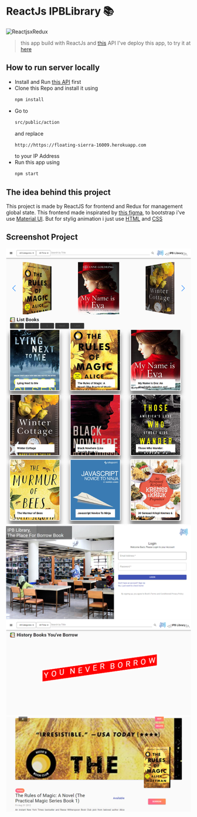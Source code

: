 # ReactJs IPBLibrary 📚

![ReactjsxRedux](https://miro.medium.com/max/1838/1*XLPUfIkmIA01h1D0ti-wJw.png)

> this app build with ReactJs and [this](https://github.com/brillianodhiya/simple-rest-library) API
> I've deploy this app, to try it at [here](https://quirky-fermat-eca999.netlify.com)

## How to run server locally

* Install and Run [this API](https://github.com/brillianodhiya/simple-rest-library) first
* Clone this Repo and install it using 
  ```sh 
  npm install 
  ```
* Go to 
  ```sh 
  src/public/action 
  ``` 
  and replace
  ```sh 
  http://https://floating-sierra-16009.herokuapp.com 
  ```
  to your IP Address
* Run this app using
   ```sh
   npm start 
   ```

## The idea behind this project

This project is made by ReactJS for frontend and Redux for management global state. This frontend made inspirated by [this figma](https://www.figma.com/file/Mj3THivoX0IaTPEZ4vJZoajw/Books?node-id=0%3A1), to bootstrap i've use [Material UI](https://material-ui.com/). But for stylig animation i just use [HTML](https://en.wikipedia.org/wiki/HTML#targetText=Hypertext%20Markup%20Language%20(HTML)%20is,scripting%20languages%20such%20as%20JavaScript.) and [CSS](https://en.wikipedia.org/wiki/Cascading_Style_Sheets)

## Screenshot Project
<kbd>
<img src="screenshot/reactss.png" >
<img src="screenshot/reactss4.png" >
<img src="screenshot/reactss2.png" >
<img src="screenshot/reactss3.png" >
</kbd>